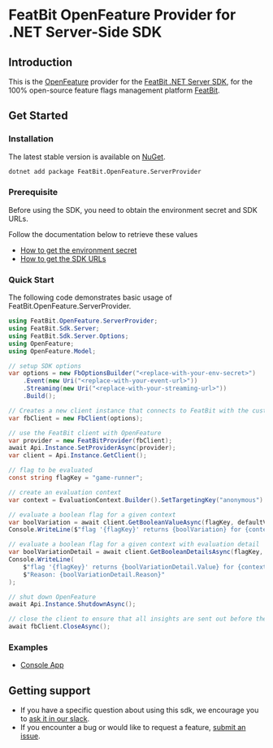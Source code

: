 # FeatBit OpenFeature Provider for .NET Server-Side SDK

## Introduction

This is the [OpenFeature](https://github.com/open-feature/dotnet-sdk) provider for the
[FeatBit .NET Server SDK](https://github.com/featbit/featbit-dotnet-sdk), for the 100% open-source feature flags
management platform [FeatBit](https://github.com/featbit/featbit).

## Get Started

### Installation

The latest stable version is available on [NuGet](https://www.nuget.org/packages/FeatBit.OpenFeature.ServerProvider/).

```sh
dotnet add package FeatBit.OpenFeature.ServerProvider
```

### Prerequisite

Before using the SDK, you need to obtain the environment secret and SDK URLs.

Follow the documentation below to retrieve these values

- [How to get the environment secret](https://docs.featbit.co/sdk/faq#how-to-get-the-environment-secret)
- [How to get the SDK URLs](https://docs.featbit.co/sdk/faq#how-to-get-the-sdk-urls)

### Quick Start

The following code demonstrates basic usage of FeatBit.OpenFeature.ServerProvider.

```cs
using FeatBit.OpenFeature.ServerProvider;
using FeatBit.Sdk.Server;
using FeatBit.Sdk.Server.Options;
using OpenFeature;
using OpenFeature.Model;

// setup SDK options
var options = new FbOptionsBuilder("<replace-with-your-env-secret>")
    .Event(new Uri("<replace-with-your-event-url>"))
    .Streaming(new Uri("<replace-with-your-streaming-url>"))
    .Build();

// Creates a new client instance that connects to FeatBit with the custom option.
var fbClient = new FbClient(options);

// use the FeatBit client with OpenFeature
var provider = new FeatBitProvider(fbClient);
await Api.Instance.SetProviderAsync(provider);
var client = Api.Instance.GetClient();

// flag to be evaluated
const string flagKey = "game-runner";

// create an evaluation context
var context = EvaluationContext.Builder().SetTargetingKey("anonymous").Build();

// evaluate a boolean flag for a given context
var boolVariation = await client.GetBooleanValueAsync(flagKey, defaultValue: false, context);
Console.WriteLine($"flag '{flagKey}' returns {boolVariation} for {context.TargetingKey}");

// evaluate a boolean flag for a given context with evaluation detail
var boolVariationDetail = await client.GetBooleanDetailsAsync(flagKey, defaultValue: false, context);
Console.WriteLine(
    $"flag '{flagKey}' returns {boolVariationDetail.Value} for {context.TargetingKey}. " +
    $"Reason: {boolVariationDetail.Reason}"
);

// shut down OpenFeature
await Api.Instance.ShutdownAsync();

// close the client to ensure that all insights are sent out before the app exits
await fbClient.CloseAsync();
```

### Examples

- [Console App](/examples/ConsoleApp/Program.cs)

## Getting support

- If you have a specific question about using this sdk, we encourage you
  to [ask it in our slack](https://join.slack.com/t/featbit/shared_invite/zt-1ew5e2vbb-x6Apan1xZOaYMnFzqZkGNQ).
- If you encounter a bug or would like to request a
  feature, [submit an issue](https://github.com/featbit/openfeature-provider-dotnet-server/issues/new).

